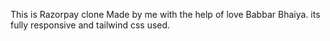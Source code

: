 This is Razorpay clone Made by me with the help of love Babbar Bhaiya.
its fully responsive and tailwind css used.
